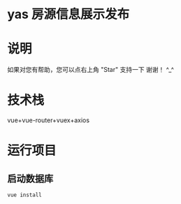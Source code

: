 # yas 房源信息展示发布
# 说明<br>
如果对您有帮助，您可以点右上角 "Star" 支持一下 谢谢！ ^_^<br>
# 技术栈<br>
vue+vue-router+vuex+axios
# 运行项目
## 启动数据库
    vue install

